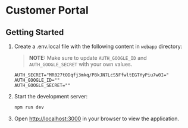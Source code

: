 # Customer Portal

## Getting Started

1. Create a .env.local file with the following content in `webapp` directory:

    > **NOTE:** Make sure to update `AUTH_GOOGLE_ID` and `AUTH_GOOGLE_SECRET` with your own values.

    ```
    AUTH_SECRET="MR027tODqfj3mkq/P8kJN7LcS5FfwltEGTYyPiu7w0I="
    AUTH_GOOGLE_ID=""
    AUTH_GOOGLE_SECRET=""
    ```

2. Start the development server:

    ```bash
    npm run dev
    ```

3. Open [http://localhost:3000](http://localhost:3000) in your browser to view the application.

